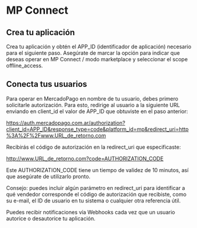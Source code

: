 # MP Connect

## Crea tu aplicación

Crea tu aplicación y obtén el APP_ID (identificador de aplicación) necesario para el siguiente paso.
Asegúrate de marcar la opción para indicar que deseas operar en MP Connect / 
modo marketplace y seleccionar el scope offline_access.

## Conecta tus usuarios

Para operar en MercadoPago en nombre de tu usuario, debes primero solicitarle autorización. Para esto, redirige al usuario a la siguiente URL enviando en client_id el valor de APP_ID que obtuviste en el paso anterior:

https://auth.mercadopago.com.ar/authorization?client_id=APP_ID&response_type=code&platform_id=mp&redirect_uri=http%3A%2F%2Fwww.URL_de_retorno.com

Recibirás el código de autorización en la redirect_uri que especificaste:

http://www.URL_de_retorno.com?code=AUTHORIZATION_CODE

Este AUTHORIZATION_CODE tiene un tiempo de validez de 10 minutos, así que asegúrate de utilizarlo pronto.

Consejo: puedes incluir algún parámetro en redirect_uri para identificar a qué vendedor corresponde el código de autorización que recibiste, como su e-mail, el ID de usuario en tu sistema o cualquier otra referencia útil. 

Puedes recibir notificaciones vía Webhooks cada vez que un usuario autorice o desautorice tu aplicación.

